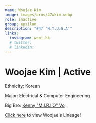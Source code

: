 ```yaml
---
name: Woojae Kim
image: images/bros/47wkim.webp
role: inactive
group: epsilon
description: "#47 'H.Y.U.G.A'"
links:
  instagram: wooj.bk
  # twitter: 
  # linkedin: 
---
```


# Woojae Kim | Active
Ethnicity: Korean

Major: Electrical & Computer Engineering

Big Bro: [Kenny "M.I.R.I.O" Vo](12kvo)

[Click here](/ujis/) to view Woojae's Lineage!